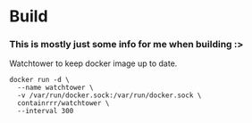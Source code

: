 # Build

### This is mostly just some info for me when building :>


Watchtower to keep docker image up to date.
```
docker run -d \
  --name watchtower \
  -v /var/run/docker.sock:/var/run/docker.sock \
  containrrr/watchtower \
  --interval 300
```